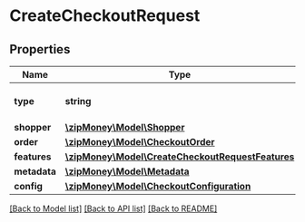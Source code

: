 # CreateCheckoutRequest

## Properties
Name | Type | Description | Notes
------------ | ------------- | ------------- | -------------
**type** | **string** | The checkout type. | [optional] [default to 'standard']
**shopper** | [**\zipMoney\Model\Shopper**](Shopper.md) |  | [optional] 
**order** | [**\zipMoney\Model\CheckoutOrder**](CheckoutOrder.md) |  | [optional] 
**features** | [**\zipMoney\Model\CreateCheckoutRequestFeatures**](CreateCheckoutRequestFeatures.md) |  | [optional] 
**metadata** | [**\zipMoney\Model\Metadata**](Metadata.md) |  | [optional] 
**config** | [**\zipMoney\Model\CheckoutConfiguration**](CheckoutConfiguration.md) |  | [optional] 

[[Back to Model list]](../README.md#documentation-for-models) [[Back to API list]](../README.md#documentation-for-api-endpoints) [[Back to README]](../README.md)


